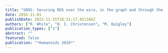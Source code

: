 ```yaml
---
title: "SROS: Securing ROS over the wire, in the graph and through the kernel"
date: 2016-11-01
publishDate: 2022-11-15T18:31:17.021166Z
authors: ["R. White", "H. I. Christensen", "M. Quigley"]
publication_types: ["1"]
abstract: ""
featured: false
publication: "*Humanoids 2016*"
---
```


